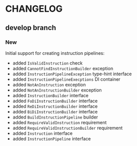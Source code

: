 # CHANGELOG

## develop branch

### New

Initial support for creating instruction pipelines:

- added `IsValidInstruction` check
- added `CannotFindInstructionBuilder` exception
- added `InstructionPipelineException` type-hint interface
- added `InstructionPipelineExecptions` DI container
- added `NotAnInstruction` exception
- added `NotAnInstructionBuilder` exception
- added `InstructionBuilder` interface
- added `FoDiInstructionBuilder` interface
- added `ReDiInstructionBuilder` interface
- added `BiDiInstructionBuilder` interface
- added `BuildInstructionPipeline` builder
- added `RequireValidInstruction` requirement
- added `RequireValidInstructionBuilder` requirement
- added `Instruction` interface
- added `InstructionPipeline` interface
